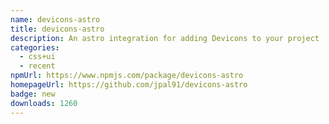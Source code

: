```yaml
---
name: devicons-astro
title: devicons-astro
description: An astro integration for adding Devicons to your project
categories:
  - css+ui
  - recent
npmUrl: https://www.npmjs.com/package/devicons-astro
homepageUrl: https://github.com/jpal91/devicons-astro
badge: new
downloads: 1260
---
```

